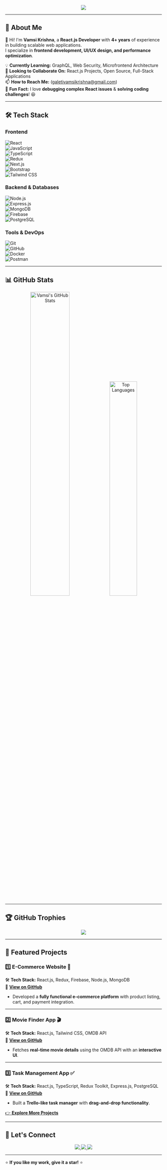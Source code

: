 <!-- Banner -->
<p align="center">
  <img src="https://readme-typing-svg.herokuapp.com?font=Fira+Code&weight=600&size=25&pause=1000&color=00D4FF&center=true&width=635&lines=Hi+there%2C+I'm+Vamsi+Krishna+%F0%9F%91%8B;React.js+Developer+%7C+UI%2FUX+Enthusiast" />
</p>

---

## 🚀 About Me  

👋 Hi! I'm **Vamsi Krishna**, a **React.js Developer** with **4+ years** of experience in building scalable web applications.  
I specialize in **frontend development, UI/UX design, and performance optimization**.  

💡 **Currently Learning:** GraphQL, Web Security, Microfrontend Architecture  
🤝 **Looking to Collaborate On:** React.js Projects, Open Source, Full-Stack Applications  
📫 **How to Reach Me:** (galetivamsikrishna@gmail.com)  
🎯 **Fun Fact:** I love **debugging complex React issues** & **solving coding challenges**! 😆  

---

## 🛠️ Tech Stack  

### **Frontend**  
![React](https://img.shields.io/badge/React-61DAFB?style=for-the-badge&logo=react&logoColor=black)  
![JavaScript](https://img.shields.io/badge/JavaScript-F7DF1E?style=for-the-badge&logo=javascript&logoColor=black)  
![TypeScript](https://img.shields.io/badge/TypeScript-3178C6?style=for-the-badge&logo=typescript&logoColor=white)  
![Redux](https://img.shields.io/badge/Redux-764ABC?style=for-the-badge&logo=redux&logoColor=white)  
![Next.js](https://img.shields.io/badge/Next.js-000000?style=for-the-badge&logo=next.js&logoColor=white)  
![Bootstrap](https://img.shields.io/badge/Bootstrap-7952B3?style=for-the-badge&logo=bootstrap&logoColor=white)  
![Tailwind CSS](https://img.shields.io/badge/TailwindCSS-38B2AC?style=for-the-badge&logo=tailwind-css&logoColor=white)  

### **Backend & Databases**  
![Node.js](https://img.shields.io/badge/Node.js-43853D?style=for-the-badge&logo=node.js&logoColor=white)  
![Express.js](https://img.shields.io/badge/Express.js-000000?style=for-the-badge&logo=express&logoColor=white)  
![MongoDB](https://img.shields.io/badge/MongoDB-4EA94B?style=for-the-badge&logo=mongodb&logoColor=white)  
![Firebase](https://img.shields.io/badge/Firebase-FFCA28?style=for-the-badge&logo=firebase&logoColor=black)  
![PostgreSQL](https://img.shields.io/badge/PostgreSQL-336791?style=for-the-badge&logo=postgresql&logoColor=white)  

### **Tools & DevOps**  
![Git](https://img.shields.io/badge/Git-F05032?style=for-the-badge&logo=git&logoColor=white)  
![GitHub](https://img.shields.io/badge/GitHub-181717?style=for-the-badge&logo=github&logoColor=white)  
![Docker](https://img.shields.io/badge/Docker-2496ED?style=for-the-badge&logo=docker&logoColor=white)  
![Postman](https://img.shields.io/badge/Postman-FF6C37?style=for-the-badge&logo=postman&logoColor=white)  

---

## 📊 GitHub Stats  

<p align="center">
  <img src="https://github-readme-stats.vercel.app/api?username=GaletiVamsiKrishna&show_icons=true&theme=light" alt="Vamsi's GitHub Stats" width="50%"/>
  <img src="https://github-readme-stats.vercel.app/api/top-langs/?username=GaletiVamsiKrishna&layout=compact&theme=light" alt="Top Languages" width="42%"/>
</p>

---

## 🏆 GitHub Trophies  

<p align="center">
  <img src="https://github-profile-trophy.vercel.app/?username=GaletiVamsiKrishna&theme=flat&column=7" />
</p>

---

## 📌 Featured Projects  

### **1️⃣ E-Commerce Website 🛒**  
🛠️ **Tech Stack:** React.js, Redux, Firebase, Node.js, MongoDB  
📌 **[View on GitHub](https://github.com/GaletiVamsiKrishna/Ecommerce-App)**  

- Developed a **fully functional e-commerce platform** with product listing, cart, and payment integration.  

---

### **2️⃣ Movie Finder App 🎬**  
🛠️ **Tech Stack:** React.js, Tailwind CSS, OMDB API  
📌 **[View on GitHub](https://github.com/GaletiVamsiKrishna/Movie-Finder-App)**  

- Fetches **real-time movie details** using the OMDB API with an **interactive UI**.  

---

### **3️⃣ Task Management App ✅**  
🛠️ **Tech Stack:** React.js, TypeScript, Redux Toolkit, Express.js, PostgreSQL  
📌 **[View on GitHub](https://github.com/GaletiVamsiKrishna/Task-Manager-App)**  

- Built a **Trello-like task manager** with **drag-and-drop functionality**.  

[👉 **Explore More Projects**](https://github.com/GaletiVamsiKrishna?tab=repositories)  

---

## 📢 Let's Connect  

<p align="center">
  <a href="https://linkedin.com/in/GaletiVamsiKrishna" target="_blank">
    <img src="https://img.shields.io/badge/LinkedIn-0A66C2?style=for-the-badge&logo=linkedin&logoColor=white" />
  </a>
  <a href="https://github.com/GaletiVamsiKrishna" target="_blank">
    <img src="https://img.shields.io/badge/GitHub-181717?style=for-the-badge&logo=github&logoColor=white" />
  </a>
  <a href="mailto:galetivamsikrishna@example.com">
    <img src="https://img.shields.io/badge/Email-D14836?style=for-the-badge&logo=gmail&logoColor=white" />
  </a>
</p>

---

⭐ **If you like my work, give it a star!** ⭐
